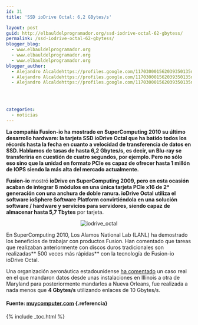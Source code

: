 ```yaml
---
id: 31
title: 'SSD ioDrive Octal: 6,2 GBytes/s'

layout: post
guid: http://elbauldelprogramador.org/ssd-iodrive-octal-62-gbytess/
permalink: /ssd-iodrive-octal-62-gbytess/
blogger_blog:
  - www.elbauldelprogramador.org
  - www.elbauldelprogramador.org
  - www.elbauldelprogramador.org
blogger_author:
  - Alejandro Alcaldehttps://profiles.google.com/117030001562039350135noreply@blogger.com
  - Alejandro Alcaldehttps://profiles.google.com/117030001562039350135noreply@blogger.com
  - Alejandro Alcaldehttps://profiles.google.com/117030001562039350135noreply@blogger.com

  
  
  
categories:
  - noticias
---
```

**La compañía Fusion-io ha mostrado en SuperComputing 2010 su último desarrollo hardware: la tarjeta SSD ioDrive Octal que ha batido todos los récords hasta la fecha en cuanto a velocidad de transferencia de datos en SSD. Hablamos de tasas de hasta 6,2 Gbytes/s, es decir, un Blu-ray se transferiría en cuestión de cuatro segundos, por ejemplo. Pero no sólo eso sino que la unidad en formato PCIe es capaz de ofrecer hasta 1 millón de IOPS siendo la más alta del mercado actualmente.**

**Fusion-io** mostró **ioDrive **en SuperComputing 2009, pero en esta ocasión acaban de integrar 8 módulos en una única tarjeta** PCIe x16 de 2ª generación **con una anchura de doble ranura.** ioDrive Octal **utiliza el software ioSphere Software Platform convirtiéndola en una solución software /&nbsp;hardware y servicios para servidores, siendo capaz de almacenar** hasta 5,7 Tbytes** por tarjeta.

<p style="text-align: center;">
  <img src="https://4.bp.blogspot.com/_IlK2pNFFgGM/TOjwkIrLpjI/AAAAAAAAAE4/wSfF8q7Yzy8/s1600/iodrive_octal.JPG" alt="iodrive_octal" />
</p>

En SuperComputing 2010, Los Alamos National Lab (LANL) ha demostrado los beneficios de trabajar con productos Fusion. Han comentado que tareas que realizaban anteriormente con discos duros tradicionales son realizadas** 500 veces más rápidas** con la tecnología de Fusion-io ioDrive Octal.

Una organización aeronáutica estadounidense <a href="http://www.dvhardware.net/article46622.html" target="_blank">ha comentado</a> un caso real en el que mandaron datos desde unas instalaciones en Illinois a otra de Maryland para posteriormente mandarlos a Nueva Orleans, fue realizada a nada menos que **4 Gbytes/s** utilizando enlaces de 10 Gbytes/s.

#### Fuente: <a href="http://muycomputer.com/FrontOffice/ZonaPractica/Especiales/especialDet/_wE9ERk2XxDAFrrvfQ2JWaU1Rk_6PXSz6dnyQZOI-ShEBCnfjPA4en42X5BW-bdIu#" target="_blank">muycomputer.com</a> {.referencia}



{% include _toc.html %}
